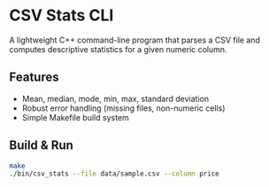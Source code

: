 # CSV Stats CLI

A lightweight C++ command-line program that parses a CSV file and computes descriptive statistics for a given numeric column.

## Features
- Mean, median, mode, min, max, standard deviation
- Robust error handling (missing files, non-numeric cells)
- Simple Makefile build system

## Build & Run
```bash
make
./bin/csv_stats --file data/sample.csv --column price
